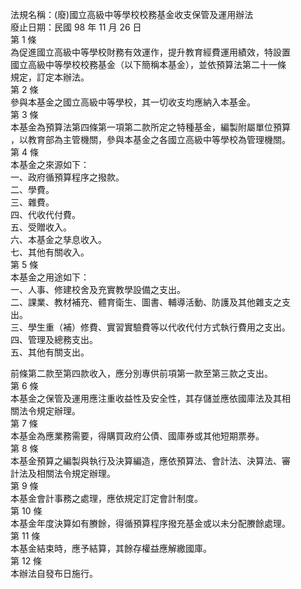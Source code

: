 法規名稱：(廢)國立高級中等學校校務基金收支保管及運用辦法  
廢止日期：民國 98 年 11 月 26 日  
第 1 條  
為促進國立高級中等學校財務有效運作，提升教育經費運用績效，特設置  
國立高級中等學校校務基金（以下簡稱本基金），並依預算法第二十一條  
規定，訂定本辦法。  
第 2 條  
參與本基金之國立高級中等學校，其一切收支均應納入本基金。  
第 3 條  
本基金為預算法第四條第一項第二款所定之特種基金，編製附屬單位預算  
，以教育部為主管機關，參與本基金之各國立高級中等學校為管理機關。  
第 4 條  
本基金之來源如下：  
一、政府循預算程序之撥款。  
二、學費。  
三、雜費。  
四、代收代付費。  
五、受贈收入。  
六、本基金之孳息收入。  
七、其他有關收入。  
第 5 條  
本基金之用途如下：  
一、人事、修建校舍及充實教學設備之支出。  
二、課業、教材補充、體育衛生、圖書、輔導活動、防護及其他雜支之支  
出。  
三、學生重（補）修費、實習實驗費等以代收代付方式執行費用之支出。  
四、管理及總務支出。  
五、其他有關支出。  


前條第二款至第四款收入，應分別專供前項第一款至第三款之支出。  
第 6 條  
本基金之保管及運用應注重收益性及安全性，其存儲並應依國庫法及其相  
關法令規定辦理。  
第 7 條  
本基金為應業務需要，得購買政府公債、國庫券或其他短期票券。  
第 8 條  
本基金預算之編製與執行及決算編造，應依預算法、會計法、決算法、審  
計法及相關法令規定辦理。  
第 9 條  
本基金會計事務之處理，應依規定訂定會計制度。  
第 10 條  
本基金年度決算如有賸餘，得循預算程序撥充基金或以未分配賸餘處理。  
第 11 條  
本基金結束時，應予結算，其餘存權益應解繳國庫。  
第 12 條  
本辦法自發布日施行。  


